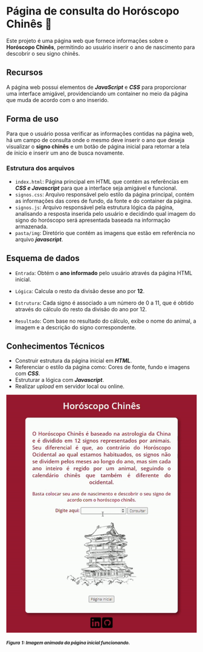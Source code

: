 # Página de consulta do **Horóscopo Chinês** 🐲

Este projeto é uma página web que fornece informações sobre o **Horóscopo Chinês**, permitindo ao usuário inserir o ano de nascimento para descobrir o seu signo chinês.

## Recursos

A página web possui elementos de ***JavaScript*** e ***CSS*** para proporcionar uma interface amigável, providenciando um container no meio da página que muda de acordo com o ano inserido.

## Forma de uso

Para que o usuário possa verificar as informações contidas na página web, há um campo de consulta onde o mesmo deve inserir o ano que deseja visualizar o **signo chinês** e um botão de página inicial para retornar a tela de ínicio e inserir um ano de busca novamente.

### Estrutura dos arquivos
- `index.html`: Página principal em HTML que contém as referências em ***CSS e Javascript*** para que a interface seja amigável e funcional.
- `signos.css`: Arquivo responsável pelo estilo da página principal, contém as informações das cores de fundo, da fonte e do container da página.
- `signos.js`: Arquivo responsável pela estrutura lógica da página, analisando a resposta inserida pelo usuário e decidindo qual imagem do signo do horóscopo será apresentada baseada na informação armazenada.
- `pasta/img`: Diretório que contém as imagens que estão em referência no arquivo ***javascript***.

## Esquema de dados

- `Entrada`: Obtém o **ano informado** pelo usuário através da página HTML inicial.

- `Lógica`: Calcula o resto da divisão desse ano por **12**.

- `Estrutura`: Cada signo é associado a um número de 0 a 11, que é obtido através do cálculo do resto da divisão do ano por 12.

- `Resultado`: Com base no resultado do cálculo, exibe o nome do animal, a imagem e a descrição do signo correspondente.


## Conhecimentos Técnicos

- Construir estrutura da página inicial em ***HTML***.
- Referenciar o estilo da página como: Cores de fonte, fundo e imagens com ***CSS***.
- Estruturar a lógica com ***Javascript***.
- Realizar *upload* em servidor local ou online.



<img src="img/horoscopo.gif">

<small><i>**Figura** **1: Imagem animada da página inicial funcionando.**</i></small>
